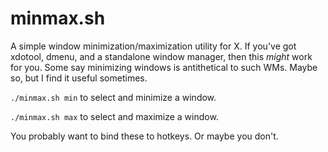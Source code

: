 # minmax.sh

A simple window minimization/maximization utility for X.
If you've got xdotool, dmenu, and a standalone window manager,
then this _might_ work for you.
Some say minimizing windows is antithetical to such WMs.
Maybe so, but I find it useful sometimes.

`./minmax.sh min` to select and minimize a window.

`./minmax.sh max` to select and maximize a window.

You probably want to bind these to hotkeys. Or maybe you don't.
